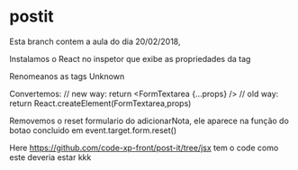 # postit

Esta branch contem a aula do dia 20/02/2018, 

Instalamos o React no inspetor que exibe as propriedades da tag

Renomeanos as tags Unknown

Convertemos:
// new way:
    return <FormTextarea {...props} />
// old way:
    return React.createElement(FormTextarea,props)

Removemos o reset formulario do adicionarNota, ele aparece na função do botao concluido em event.target.form.reset()

Here https://github.com/code-xp-front/post-it/tree/jsx tem o code
como este deveria estar kkk
